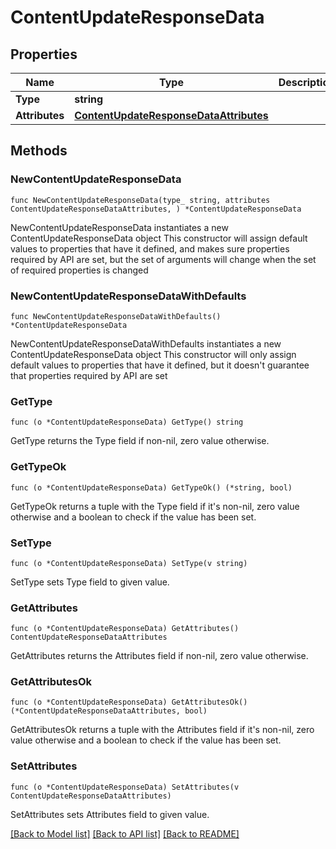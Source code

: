 # ContentUpdateResponseData

## Properties

Name | Type | Description | Notes
------------ | ------------- | ------------- | -------------
**Type** | **string** |  | 
**Attributes** | [**ContentUpdateResponseDataAttributes**](ContentUpdateResponseDataAttributes.md) |  | 

## Methods

### NewContentUpdateResponseData

`func NewContentUpdateResponseData(type_ string, attributes ContentUpdateResponseDataAttributes, ) *ContentUpdateResponseData`

NewContentUpdateResponseData instantiates a new ContentUpdateResponseData object
This constructor will assign default values to properties that have it defined,
and makes sure properties required by API are set, but the set of arguments
will change when the set of required properties is changed

### NewContentUpdateResponseDataWithDefaults

`func NewContentUpdateResponseDataWithDefaults() *ContentUpdateResponseData`

NewContentUpdateResponseDataWithDefaults instantiates a new ContentUpdateResponseData object
This constructor will only assign default values to properties that have it defined,
but it doesn't guarantee that properties required by API are set

### GetType

`func (o *ContentUpdateResponseData) GetType() string`

GetType returns the Type field if non-nil, zero value otherwise.

### GetTypeOk

`func (o *ContentUpdateResponseData) GetTypeOk() (*string, bool)`

GetTypeOk returns a tuple with the Type field if it's non-nil, zero value otherwise
and a boolean to check if the value has been set.

### SetType

`func (o *ContentUpdateResponseData) SetType(v string)`

SetType sets Type field to given value.


### GetAttributes

`func (o *ContentUpdateResponseData) GetAttributes() ContentUpdateResponseDataAttributes`

GetAttributes returns the Attributes field if non-nil, zero value otherwise.

### GetAttributesOk

`func (o *ContentUpdateResponseData) GetAttributesOk() (*ContentUpdateResponseDataAttributes, bool)`

GetAttributesOk returns a tuple with the Attributes field if it's non-nil, zero value otherwise
and a boolean to check if the value has been set.

### SetAttributes

`func (o *ContentUpdateResponseData) SetAttributes(v ContentUpdateResponseDataAttributes)`

SetAttributes sets Attributes field to given value.



[[Back to Model list]](../README.md#documentation-for-models) [[Back to API list]](../README.md#documentation-for-api-endpoints) [[Back to README]](../README.md)


